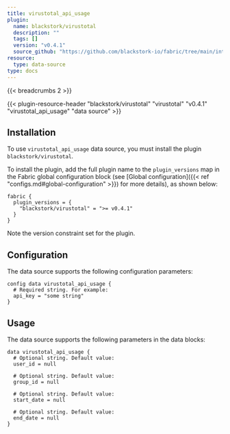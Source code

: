 ```yaml
---
title: virustotal_api_usage
plugin:
  name: blackstork/virustotal
  description: ""
  tags: []
  version: "v0.4.1"
  source_github: "https://github.com/blackstork-io/fabric/tree/main/internal/virustotal/"
resource:
  type: data-source
type: docs
---
```


{{< breadcrumbs 2 >}}

{{< plugin-resource-header "blackstork/virustotal" "virustotal" "v0.4.1" "virustotal_api_usage" "data source" >}}

## Installation

To use `virustotal_api_usage` data source, you must install the plugin `blackstork/virustotal`.

To install the plugin, add the full plugin name to the `plugin_versions` map in the Fabric global configuration block (see [Global configuration]({{< ref "configs.md#global-configuration" >}}) for more details), as shown below:

```hcl
fabric {
  plugin_versions = {
    "blackstork/virustotal" = ">= v0.4.1"
  }
}
```

Note the version constraint set for the plugin.

## Configuration

The data source supports the following configuration parameters:

```hcl
config data virustotal_api_usage {
  # Required string. For example:
  api_key = "some string"
}
```

## Usage

The data source supports the following parameters in the data blocks:

```hcl
data virustotal_api_usage {
  # Optional string. Default value:
  user_id = null

  # Optional string. Default value:
  group_id = null

  # Optional string. Default value:
  start_date = null

  # Optional string. Default value:
  end_date = null
}
```